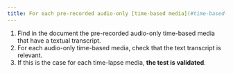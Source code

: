 ```yaml
---
title: For each pre-recorded audio-only [time-based media](#time-based-media-audio-video-and-synchronised) with a [transcript](#transcript-time-based-media), is it relevant (excluding special cases)?
---
```


1. Find in the document the pre-recorded audio-only time-based media that have a textual transcript.
2. For each audio-only time-based media, check that the text transcript is relevant.
3. If this is the case for each time-lapse media, **the test is validated**.
